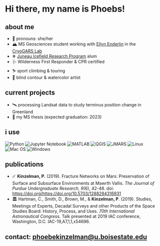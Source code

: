 # Hi there, my name is Phoebs!

## about me
- 🌈 pronouns: she/her
- 🏔️ MS Geosciences student working with [Ellyn Enderlin](https://github.com/ellynenderlin) in the [CryoGARS Lab](https://github.com/CryoGARS-Glaciology)
- ❄ [Juneau Icefield Research Program](https://juneauicefield.org/) alum
- 🩺 Wilderness First Responder & CPR certified
- ⛷️ sport climbing & touring
- 🎨 blind contour & watercolor artist

## current projects
- 🛰️ processing Landsat data to study terminus position change in Greenland
- 🌱 my MS thesis (expected graduation: 2023)

## i use
![Python](https://img.shields.io/badge/python-3670A0?style=for-the-badge&logo=python&logoColor=ffdd54)
![Jupyter Notebook](https://img.shields.io/badge/jupyter-%23FA0F00.svg?style=for-the-badge&logo=jupyter&logoColor=white)
![MATLAB](https://img.shields.io/badge/-MATLAB-orange?style=for-the-badge&logo=MATLAB)
![QGIS](https://img.shields.io/badge/-QGIS-green?style=for-the-badge&logo=QGIS)
![JMARS](https://img.shields.io/badge/-JMARS-cyan?style=for-the-badge&logo=JMARS)
![Linux](https://img.shields.io/badge/Linux-FCC624?style=for-the-badge&logo=linux&logoColor=black)
![Mac OS](https://img.shields.io/badge/mac%20os-000000?style=for-the-badge&logo=macos&logoColor=F0F0F0)
![Windows](https://img.shields.io/badge/Windows-0078D6?style=for-the-badge&logo=windows&logoColor=white)

## publications
- ☄️ __Kinzelman, P.__ (2019). Fracture Networks on Mars: Preservation of Surface and Subsurface Environments at Mawrth Vallis. _The Journal of Purdue Undergraduate Research, 9_(6), 42-48. doi: https://doi.org/https://doi.org/10.5703/1288284316931
- 🏛️ Hartman, C., Smith, D., Brown, M., & __Kinzelman, P__. (2019). Studies, Meetings of Experts, Decadal Surveys and other Products of the Space Studies Board: History, Process, and Uses. _70th International Astronautical Congress._ Talk presented at 2019 IAC conference, Washington, D.C. IAC-19,A7,1,1,x54696.

## contact: phoebekinzelman@u.boisestate.edu
